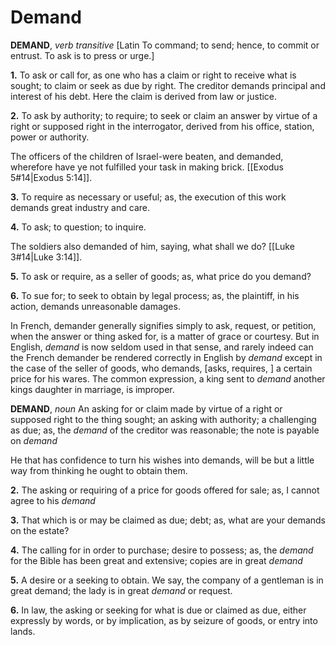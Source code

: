 # Demand

**DEMAND**, _verb transitive_ \[Latin To command; to send; hence, to commit or entrust. To ask is to press or urge.\]

**1.** To ask or call for, as one who has a claim or right to receive what is sought; to claim or seek as due by right. The creditor demands principal and interest of his debt. Here the claim is derived from law or justice.

**2.** To ask by authority; to require; to seek or claim an answer by virtue of a right or supposed right in the interrogator, derived from his office, station, power or authority.

The officers of the children of Israel-were beaten, and demanded, wherefore have ye not fulfilled your task in making brick. [[Exodus 5#14|Exodus 5:14]].

**3.** To require as necessary or useful; as, the execution of this work demands great industry and care.

**4.** To ask; to question; to inquire.

The soldiers also demanded of him, saying, what shall we do? [[Luke 3#14|Luke 3:14]].

**5.** To ask or require, as a seller of goods; as, what price do you demand?

**6.** To sue for; to seek to obtain by legal process; as, the plaintiff, in his action, demands unreasonable damages.

In French, demander generally signifies simply to ask, request, or petition, when the answer or thing asked for, is a matter of grace or courtesy. But in English, _demand_ is now seldom used in that sense, and rarely indeed can the French demander be rendered correctly in English by _demand_ except in the case of the seller of goods, who demands, \[asks, requires, \] a certain price for his wares. The common expression, a king sent to _demand_ another kings daughter in marriage, is improper.

**DEMAND**, _noun_ An asking for or claim made by virtue of a right or supposed right to the thing sought; an asking with authority; a challenging as due; as, the _demand_ of the creditor was reasonable; the note is payable on _demand_

He that has confidence to turn his wishes into demands, will be but a little way from thinking he ought to obtain them.

**2.** The asking or requiring of a price for goods offered for sale; as, I cannot agree to his _demand_

**3.** That which is or may be claimed as due; debt; as, what are your demands on the estate?

**4.** The calling for in order to purchase; desire to possess; as, the _demand_ for the Bible has been great and extensive; copies are in great _demand_

**5.** A desire or a seeking to obtain. We say, the company of a gentleman is in great demand; the lady is in great _demand_ or request.

**6.** In law, the asking or seeking for what is due or claimed as due, either expressly by words, or by implication, as by seizure of goods, or entry into lands.